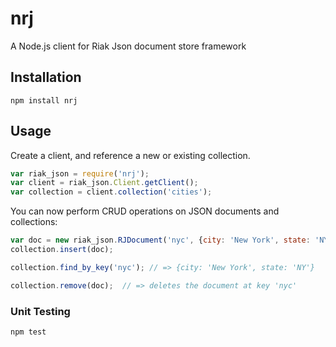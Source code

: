 nrj
===

A Node.js client for Riak Json document store framework

## Installation
```
npm install nrj
```

## Usage

Create a client, and reference a new or existing collection.
```js
var riak_json = require('nrj');
var client = riak_json.Client.getClient();
var collection = client.collection('cities');
```

You can now perform CRUD operations on JSON documents and collections:
```js
var doc = new riak_json.RJDocument('nyc', {city: 'New York', state: 'NY'}); // key = 'nyc'
collection.insert(doc);

collection.find_by_key('nyc'); // => {city: 'New York', state: 'NY'}

collection.remove(doc);  // => deletes the document at key 'nyc'
```

### Unit Testing
```
npm test
```